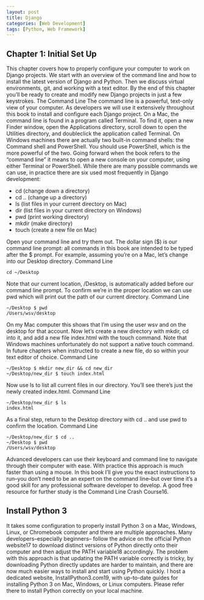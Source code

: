 ```yaml
---
layout: post
title: Django
categories: [Web Development]
tags: [Python, Web Framework]
---
```



## Chapter 1: Initial Set Up

This chapter covers how to properly configure your computer to work on Django projects. We
start with an overview of the command line and how to install the latest version of Django and
Python. Then we discuss virtual environments, git, and working with a text editor. By the end of
this chapter you’ll be ready to create and modify new Django projects in just a few keystrokes.
The Command Line
The command line is a powerful, text-only view of your computer. As developers we will use it
extensively throughout this book to install and configure each Django project.
On a Mac, the command line is found in a program called Terminal. To find it, open a new Finder
window, open the Applications directory, scroll down to open the Utilities directory, and doubleclick
the application called Terminal.
On Windows machines there are actually two built-in command shells: the Command shell and
PowerShell. You should use PowerShell, which is the more powerful of the two.
Going forward when the book refers to the “command line” it means to open a new console on
your computer, using either Terminal or PowerShell.
While there are many possible commands we can use, in practice there are six used most
frequently in Django development:

- cd (change down a directory)
- cd .. (change up a directory)
- ls (list files in your current directory on Mac)
- dir (list files in your current directory on Windows)
- pwd (print working directory)
- mkdir (make directory)
- touch (create a new file on Mac)

Open your command line and try them out. The dollar sign ($) is our command line prompt: all
commands in this book are intended to be typed after the $ prompt.
For example, assuming you’re on a Mac, let’s change into our Desktop directory.
Command Line
``` 
cd ~/Desktop
```
Note that our current location, /Desktop, is automatically added before our command line
prompt. To confirm we’re in the proper location we can use pwd which will print out the path of
our current directory.
Command Line
```
~/Desktop $ pwd
/Users/wsv/desktop
```

On my Mac computer this shows that I’m using the user wsv and on the desktop for that account.
Now let’s create a new directory with mkdir, cd into it, and add a new file index.html with
the touch command. Note that Windows machines unfortunately do not support a native touch
command. In future chapters when instructed to create a new file, do so within your text editor
of choice.
Command Line
```
~/Desktop $ mkdir new_dir && cd new_dir
~/Desktop/new_dir $ touch index.html
```
Now use ls to list all current files in our directory. You’ll see there’s just the newly created
index.html.
Command Line
```
~/Desktop/new_dir $ ls
index.html
```
As a final step, return to the Desktop directory with cd .. and use pwd to confirm the location.
Command Line
```
~/Desktop/new_dir $ cd ..
~/Desktop $ pwd
/Users/wsv/desktop
```
Advanced developers can use their keyboard and command line to navigate through their
computer with ease. With practice this approach is much faster than using a mouse.
In this book I’ll give you the exact instructions to run–you don’t need to be an expert on the
command line–but over time it’s a good skill for any professional software developer to develop.
A good free resource for further study is the Command Line Crash Course16.
## Install Python 3
It takes some configuration to properly install Python 3 on a Mac, Windows, Linux, or Chromebook
computer and there are multiple approaches. Many developers–especially beginners–
follow the advice on the official Python website17 to download distinct versions of Python directly
onto their computer and then adjust the PATH variable18 accordingly.
The problem with this approach is that updating the PATH variable correctly is tricky, by
downloading Python directly updates are harder to maintain, and there are now much easier
ways to install and start using Python quickly.
I host a dedicated website, InstallPython3.com19, with up-to-date guides for installing Python
3 on Mac, Windows, or Linux computers. Please refer there to install Python correctly on your
local machine.